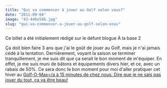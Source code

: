 ```yaml
---
title: "Qui va commencer à jouer au Golf selon vous?"
date: "2011-09-04"
image: "43-440x586.jpg"
slug: "qui-va-commencer-a-jouer-au-golf-selon-vous"
---
```


Ce billet a été initialement rédigé sur le défunt blogue À la base 2

Ça doit bien faire 3 ans que j'ai le goût de jouer au Golf, mais je n'ai jamais cédé à la tentation. Dernièrement, voyant la saison se terminer tranquillement, je me suis dit que ça serait le bon moment de m'équiper. En effet, je me suis muni de bâtons et équipements divers hier, et ce, avec un rabais de 50%. Ce sera donc le bon moment pour moi d'aller pratiquer cet hiver au [Golf-O-Max</a à 15 minutes de chez nous. Dire que je ne sais pas jouer du tout, ça va être beau!](https://www.golfomaxdorval.com/golf/index.html "Golf-O-Max Dorval")
